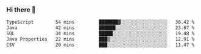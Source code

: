 ### Hi there 👋

<!--START_SECTION:waka-->

```txt
TypeScript        54 mins         ███████▓░░░░░░░░░░░░░░░░░   30.42 %
Java              42 mins         ██████░░░░░░░░░░░░░░░░░░░   23.87 %
SQL               34 mins         █████░░░░░░░░░░░░░░░░░░░░   19.48 %
Java Properties   22 mins         ███▒░░░░░░░░░░░░░░░░░░░░░   12.91 %
CSV               20 mins         ███░░░░░░░░░░░░░░░░░░░░░░   11.47 %
```

<!--END_SECTION:waka-->


<!--
**AnkelMauCastillo/AnkelMauCastillo** is a ✨ _special_ ✨ repository because its `README.md` (this file) appears on your GitHub profile.

Here are some ideas to get you started:

- 🔭 I’m currently working on ...
- 🌱 I’m currently learning ...
- 👯 I’m looking to collaborate on ...
- 🤔 I’m looking for help with ...
- 💬 Ask me about ...
- 📫 How to reach me: ...
- 😄 Pronouns: ...
- ⚡ Fun fact: ...
-->

